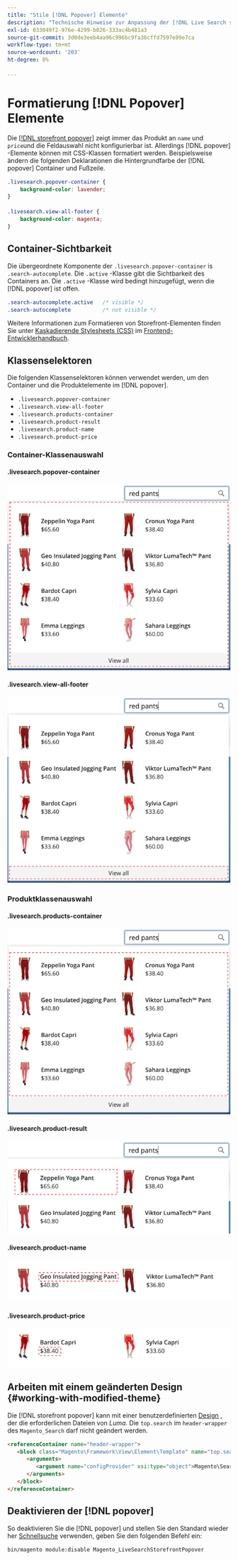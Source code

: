 ```yaml
---
title: "Stile [!DNL Popover] Elemente"
description: "Technische Hinweise zur Anpassung der [!DNL Live Search storefront popover]"
exl-id: 033049f2-976e-4299-b026-333ac4b481a3
source-git-commit: 3d0de3eeb4aa96c996bc9fa38cffd7597e89e7ca
workflow-type: tm+mt
source-wordcount: '203'
ht-degree: 0%

---
```


# Formatierung [!DNL Popover] Elemente

Die [[!DNL storefront popover]](storefront-popover.md) zeigt immer das Produkt an `name` und `price`und die Feldauswahl nicht konfigurierbar ist. Allerdings [!DNL popover] -Elemente können mit CSS-Klassen formatiert werden. Beispielsweise ändern die folgenden Deklarationen die Hintergrundfarbe der [!DNL popover] Container und Fußzeile.

```css
.livesearch.popover-container {
    background-color: lavender;
}

.livesearch.view-all-footer {
    background-color: magenta;
}
```

## Container-Sichtbarkeit

Die übergeordnete Komponente der `.livesearch.popover-container` is `.search-autocomplete`.  Die `.active` -Klasse gibt die Sichtbarkeit des Containers an. Die `.active` -Klasse wird bedingt hinzugefügt, wenn die [!DNL popover] ist offen.

```css
.search-autocomplete.active   /* visible */
.search-autocomplete          /* not visible */
```

Weitere Informationen zum Formatieren von Storefront-Elementen finden Sie unter [Kaskadierende Stylesheets (CSS)](https://developer.adobe.com/commerce/frontend-core/guide/css/) im [Frontend-Entwicklerhandbuch](https://developer.adobe.com/commerce/frontend-core/guide/).

## Klassenselektoren

Die folgenden Klassenselektoren können verwendet werden, um den Container und die Produktelemente im [!DNL popover].

* `.livesearch.popover-container`
* `.livesearch.view-all-footer`
* `.livesearch.products-container`
* `.livesearch.product-result`
* `.livesearch.product-name`
* `.livesearch.product-price`

### Container-Klassenauswahl

#### .livesearch.popover-container

![[!DNL Popover] container](assets/livesearch-popover-container.png)

#### .livesearch.view-all-footer

![Alle Fußzeilen anzeigen](assets/livesearch-view-all-footer.png)

### Produktklassenauswahl

#### .livesearch.products-container

![Produktcontainer](assets/livesearch-product-container.png)

#### .livesearch.product-result

![Produktergebnis](assets/livesearch-product-result.png)

#### .livesearch.product-name

![Produktname](assets/livesearch-product-name.png)

#### .livesearch.product-price

![Produktpreis](assets/livesearch-product-price.png)

## Arbeiten mit einem geänderten Design {#working-with-modified-theme}

Die [!DNL storefront popover] kann mit einer benutzerdefinierten [Design](https://developer.adobe.com/commerce/frontend-core/guide/themes/) , der die erforderlichen Dateien von *Luma*. Die `top.search` im `header-wrapper` des `Magento_Search` darf nicht geändert werden.

```html
<referenceContainer name="header-wrapper">
   <block class="Magento\Framework\View\Element\Template" name="top.search" as="topSearch" template="Magento_Search::form.mini.phtml">
      <arguments>
         <argument name="configProvider" xsi:type="object">Magento\Search\ViewModel\ConfigProvider</argument>
      </arguments>
   </block>
</referenceContainer>
```

## Deaktivieren der [!DNL popover]

So deaktivieren Sie die [!DNL popover] und stellen Sie den Standard wieder her [Schnellsuche](https://experienceleague.adobe.com/docs/commerce-admin/catalog/catalog/search/search.html#quick-search) verwenden, geben Sie den folgenden Befehl ein:

```bash
bin/magento module:disable Magento_LiveSearchStorefrontPopover
```

